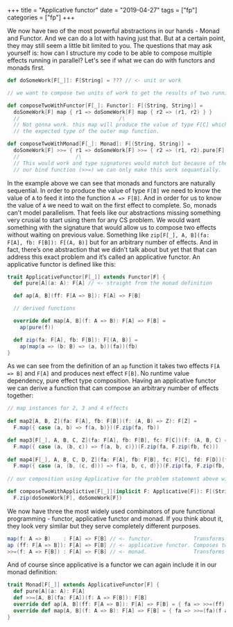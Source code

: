 +++
title = "Applicative functor"
date = "2019-04-27"
tags = ["fp"] 
categories = ["fp"]
+++

We now have two of the most powerful abstractions in our hands - Monad and Functor. And we can do a lot with having just that. But at a certain point, they may still seem a little bit limited to you. The questions that may ask yourself is: how can I structure my code to be able to compose multiple effects running in parallel? Let's see if what we can do with functors and monads first.

```scala
def doSomeWork[F[_]]: F[String] = ??? // <- unit or work

// we want to compose two units of work to get the results of two running in parallel

def composeTwoWithFunctor[F[_]: Functor]: F[(String, String)] = 
  doSomeWork[F] map { r1 => doSomeWork[F] map { r2 => (r1, r2) } }
  //                                /\
  // Not gonna work. this map will produce the value of type F[C] which is not 
  // the expected type of the outer map function.

def composeTwoWithMonad[F[_]: Monad]: F[(String, String)] = 
  doSomeWork[F] >>= { r1 => doSomeWork[F] >>= { r2 => (r1, r2).pure[F] } }
  //                  /\
  // This would work and type signatures would match but because of the stucture of 
  // our bind function (>>=) we can only make this work sequantially.
```

In the example above we can see that monads and functors are naturally sequential. In order to produce the value of type `F[B]` we need to know the value of `A` to feed it into the function `A => F[B]`. And in order for us to know the value of `A` we need to wait on the first effect to complete. So, monads can't model parallelism. That feels like our abstractions missing something very crusial to start using them for any CS problem. We would want something with the signature that would allow us to compose two effects without waiting on previous value. Something like `zip[F[_], A, B](fa: F[A], fb: F[B]): F[(A, B)]` but for an arbitrary number of effects. And in fact, there’s one abstraction that we didn’t talk about but yet that that can address this exact problem and it’s called an applicative functor. An applicative functor is defined like this:

```scala
trait ApplicativeFunctor[F[_]] extends Functor[F] {
  def pure[A](a: A): F[A] // <- straight from the monad definition

  def ap[A, B](ff: F[A => B]): F[A] => F[B]

  // derived functions

  override def map[A, B](f: A => B): F[A] => F[B] =
    ap(pure(f))

  def zip(fa: F[A], fb: F[B]): F[(A, B)] = 
    ap(map(a => (b: B) => (a, b))(fa))(fb)
}
```

As we can see from the definition of an `ap` function it takes two effects `F[A => B]` and `F[A]` and produces next effect `F[B]`. No runtime value dependency, pure effect type composition. Having an applicative functor we can derive a function that can compose an arbitrary number of effects together:

```scala
// map instances for 2, 3 and 4 effects
    
def map2[A, B, Z](fa: F[A], fb: F[B])(f: (A, B) => Z): F[Z] =
  F.map({ case (a, b) => f(a, b)})(F.zip(fa, fb))

def map3[F[_], A, B, C, Z](fa: F[A], fb: F[B], fc: F[C])(f: (A, B, C) => Z)(implicit F: Applicative[F]): F[Z] = 
  F.map({ case (a, (b, c)) => f(a, b, c)})(F.zip(fa, F.zip(fb, fc)))
  
def map4[F[_], A, B, C, D, Z](fa: F[A], fb: F[B], fc: F[C], fd: F[D])(f: (A, B, C, D) => Z)(implicit F: Applicative[F]): F[Z] =  
  F.map({ case (a, (b, (c, d))) => f(a, b, c, d)})(F.zip(fa, F.zip(fb, F.zip(fc, fd))))
  
// our composition using Applicative for the problem statement above will look like this

def composeTwoWithApplictive[F[_]](implicit F: Applicative[F]): F[(String, String)] = 
  F.zip(doSomeWork[F], doSomeWork[F])
```

We now have three the most widely used combinators of pure functional programming - functor, applicative functor and monad. If you think about it, they look very similar but they serve completely different purposes.

```scala
map(f: A => B)    : F[A] => F[B] // <- functor.             Transforms values inside an effect
ap (ff: F[A => B]): F[A] => F[B] // <- applicative functor. Composes two effects together
>>=(f: A => F[B]) : F[A] => F[B] // <- monad.               Transforms effect into a new effect
```

And of course since applicative is a functor we can again include it in our monad definition:

```scala
trait Monad[F[_]] extends ApplicativeFunctor[F] {
  def pure[A](a: A): F[A]
  def >>=[A, B](fa: F[A])(f: A => F[B]): F[B]
  override def ap[A, B](ff: F[A => B]): F[A] => F[B] = { fa => >>=(ff) { f => map(fa)(f) } }
  override def map[A, B](f: A => B): F[A] => F[B] = { fa => >>=(fa)(f andThen pure) }
}
```
